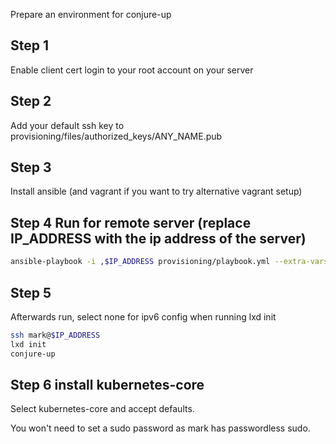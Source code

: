 Prepare an environment for conjure-up

## Step 1
Enable client cert login to your root account on your server

## Step 2
Add your default ssh key to provisioning/files/authorized_keys/ANY_NAME.pub

## Step 3
Install ansible (and vagrant if you want to try alternative vagrant setup)

## Step 4 Run for remote server (replace IP_ADDRESS with the ip address of the server)
```bash
ansible-playbook -i ,$IP_ADDRESS provisioning/playbook.yml --extra-vars "ansible_port=22"
```

## Step 5
Afterwards run, select none for ipv6 config when running lxd init
```bash
ssh mark@$IP_ADDRESS
lxd init
conjure-up
```

## Step 6  install kubernetes-core
Select kubernetes-core and accept defaults.

You won't need to set a sudo password as mark has passwordless sudo.
